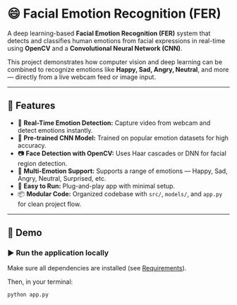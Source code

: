 # 😄 Facial Emotion Recognition (FER)

A deep learning-based **Facial Emotion Recognition (FER)** system that detects and classifies human emotions from facial expressions in real-time using **OpenCV** and a **Convolutional Neural Network (CNN)**.

This project demonstrates how computer vision and deep learning can be combined to recognize emotions like **Happy, Sad, Angry, Neutral**, and more — directly from a live webcam feed or image input.

---

## 👀 Features

- 🎥 **Real-Time Emotion Detection:** Capture video from webcam and detect emotions instantly.
- 🧠 **Pre-trained CNN Model:** Trained on popular emotion datasets for high accuracy.
- 📷 **Face Detection with OpenCV:** Uses Haar cascades or DNN for facial region detection.
- 💬 **Multi-Emotion Support:** Supports a range of emotions — Happy, Sad, Angry, Neutral, Surprised, etc.
- 🔌 **Easy to Run:** Plug-and-play app with minimal setup.
- 📦 **Modular Code:** Organized codebase with `src/`, `models/`, and `app.py` for clean project flow.

---

## 🚀 Demo

### ▶️ Run the application locally

Make sure all dependencies are installed (see [Requirements](#-requirements)).

Then, in your terminal:

```bash
python app.py
